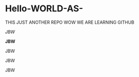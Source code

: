# Hello-WORLD-AS-
THIS JUST ANOTHER REPO
WOW WE ARE LEARNING GITHUB

*JBW*


**JBW**


JBW

JBW

JBW
